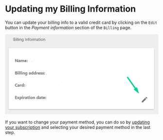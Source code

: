 # Updating my Billing Information

You can update your billing info to a valid credit card by clicking on the <code>Edit</code> button in the _Payment information_ section of the <code>Billing</code> page.

<p><img src="/images/dashboard/billing/update-billing-info.png" alt="Change billing information" class="width-90"/></p>

If you want to change your payment method, you can do so by [updating your subscription](/dashboard/account-management/update-subscription) and selecting your desired payment method in the last step.
